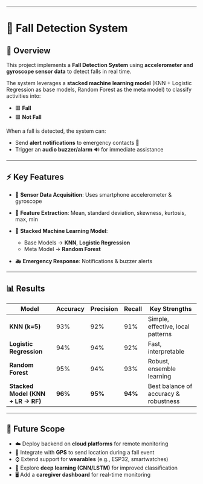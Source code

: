 

---

# 🚨 Fall Detection System

## 📌 Overview

This project implements a **Fall Detection System** using **accelerometer and gyroscope sensor data** to detect falls in real time.

The system leverages a **stacked machine learning model** (KNN + Logistic Regression as base models, Random Forest as the meta model) to classify activities into:

* 🟥 **Fall**
* 🟩 **Not Fall**

When a fall is detected, the system can:

* Send **alert notifications** to emergency contacts 📲
* Trigger an **audio buzzer/alarm** 🔊 for immediate assistance

---

## ⚡ Key Features

* 📱 **Sensor Data Acquisition**: Uses smartphone accelerometer & gyroscope
* 🧮 **Feature Extraction**: Mean, standard deviation, skewness, kurtosis, max, min
* 🤖 **Stacked Machine Learning Model**:

  * Base Models → **KNN**, **Logistic Regression**
  * Meta Model → **Random Forest**
* 🚑 **Emergency Response**: Notifications & buzzer alerts

---

## 📊 Results

| Model                             | Accuracy | Precision | Recall  | Key Strengths                         |
| --------------------------------- | -------- | --------- | ------- | ------------------------------------- |
| **KNN (k=5)**                     | 93%      | 92%       | 91%     | Simple, effective, local patterns     |
| **Logistic Regression**           | 94%      | 94%       | 92%     | Fast, interpretable                   |
| **Random Forest**                 | 95%      | 94%       | 93%     | Robust, ensemble learning             |
| **Stacked Model (KNN + LR → RF)** | **96%**  | **95%**   | **94%** | Best balance of accuracy & robustness |

---

## 🔮 Future Scope

* ☁️ Deploy backend on **cloud platforms** for remote monitoring
* 📍 Integrate with **GPS** to send location during a fall event
* ⌚ Extend support for **wearables** (e.g., ESP32, smartwatches)
* 🧠 Explore **deep learning (CNN/LSTM)** for improved classification
* 🖥️ Add a **caregiver dashboard** for real-time monitoring


